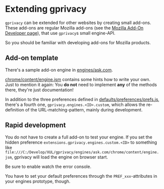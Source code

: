 # Extending gprivacy #

`gprivacy` can be extended for other websites by creating small add-ons.
These add-ons are regular Mozilla add-ons (see the
[Mozilla Add-On Developer page](https://addons.mozilla.org/en-US/developers/)),
that use `gprivacy`s small engine-API.

So you should be familiar with developing add-ons for Mozilla products.

## Add-on template ##
There's a sample add-on engine in
[engines/ask.com](http://code.google.com/p/gprivacy/source/browse/#svn%2Ftrunk%2Fengines%2Fask.com).

[chrome/content/engine.jsm](http://code.google.com/p/gprivacy/source/browse/trunk/engines/ask.com/chrome/content/engine.jsm)
contains some hints how to write your own. Just to mention it again: You **do not** need to implement **any** of the methods there, they're just documentation!

In addition to the three preferences defined in
[defaults/preferences/prefs.js](http://code.google.com/p/gprivacy/source/browse/trunk/engines/ask.com/defaults/preferences/prefs.js),
there's a fourth one, `gprivacy.engines.<ID>.custom`, which allows the
re-definition of the URL-matching-pattern, mainly during development.

## Rapid development ##

You do not have to create a full add-on to test your engine.
If you set the hidden preference `extensions.gprivacy.engines.custom.<ID>`
to something like
`file:///C:/Develop/XUL/gprivacy/engines/ask.com/chrome/content/engine.jsm`,
gprivacy will load the engine on browser start.

Be sure to enable watch the error console.

You have to set your default preferences through the `PREF_xxx`-attributes
in your engines prototype, though.
